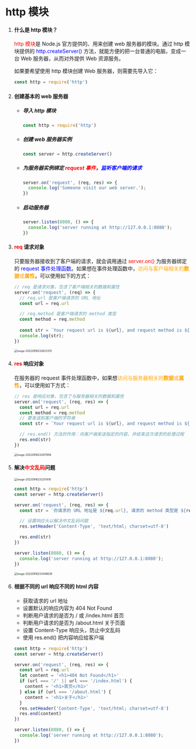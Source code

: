 # http 模块

1. #### 什么是 http 模块？

   <font color="red">http 模块</font>是 Node.js 官方提供的、用来创建 web 服务器的模块。通过 http 模块提供的 <font color="blue">http.createServer()</font> 方法，就能方便的把一台普通的电脑，变成一台 Web 服务器，从而对外提供 Web 资源服务。

   

   如果要希望使用 http 模块创建 Web 服务器，则需要先导入它：

   ~~~js
   const http = require('http')
   ~~~

   

2. #### 创建基本的 web 服务器

   + ##### 导入 http 模块

     ~~~js
     const http = require('http')
     ~~~

     

   + ##### 创建 web 服务器实例

     ~~~js
     const server = http.createServer()
     ~~~

     

   + ##### 为服务器实例绑定 <font color="red">request 事件</font>，<font color="blue">监听客户端的请求</font>

     ~~~js
     server.on('request', (req, res) => {
       console.log('Someone visit our web server.');
     })
     ~~~

     

   + ##### 启动服务器

     ~~~js
     server.listen(8080, () => {
       console.log('server running at http://127.0.0.1:8080');
     })
     ~~~

     

3. #### <font color="red">req</font> 请求对象

   只要服务器接收到了客户端的请求，就会调用通过 <font color="red">server.on()</font> 为服务器绑定的 <font color="blue">request 事件处理函数</font>。如果想在事件处理函数中，<font color="orange">访问与客户端相关的**数据**或**属性**</font>，可以使用如下的方式：

   ~~~js
   // req 是请求对象，包含了客户端相关的数据和属性
   server.on('request', (req) => {
     // req.url 是客户端请求的 URL 地址
     const url = req.url
   
     // req.method 是客户端请求的 method 类型
     const method = req.method
     
     const str = `Your request url is ${url}, and request method is ${method}`
     console.log(str);
   })
   ~~~

   <img src="/Users/hsiwozer/Library/Application Support/typora-user-images/image-20220916232623370.png" alt="image-20220916232623370" style="zoom:50%;" />

   

4. #### <font color="red">res</font> 响应对象

   在服务器的 request 事件处理函数中，如果想<font color="orange">访问与服务器相关的**数据**或**属性**</font>，可以使用如下方式：

   ~~~js
   // res 是响应对象，包含了与服务器相关的数据和属性
   server.on('request', (req, res) => {
     const url = req.url
     const method = req.method
     // 要发送到客户端的字符串
     const str = `Your request url is ${url}, and request method is ${method}`
   
     // res.end() 方法的作用：向客户端发送指定的内容，并结束这次请求的处理过程
     res.end(str)
   })
   ~~~

   <img src="/Users/hsiwozer/Library/Application Support/typora-user-images/image-20220916232817656.png" alt="image-20220916232817656" style="zoom:50%;" />

   

5. #### 解决<font color="red">中文乱码</font>问题

   <img src="/Users/hsiwozer/Library/Application Support/typora-user-images/image-20220916233251418.png" alt="image-20220916233251418" style="zoom:50%;" />

   ~~~js
   const http = require('http')
   const server = http.createServer()
   
   server.on('request', (req, res) => {
     const str = `你请求的 URL 地址是 ${req.url}, 请求的 method 类型是 ${req.method}`
   
     // 设置响应头以解决中文乱码问题
     res.setHeader('Content-Type', 'text/html; charset=utf-8')
   
     res.end(str)
   })
   
   server.listen(8080, () => {
     console.log('server running at http://127.0.0.1:8080');
   })
   ~~~

   <img src="/Users/hsiwozer/Library/Application Support/typora-user-images/image-20220916233448638.png" alt="image-20220916233448638" style="zoom:50%;" />

   

6. #### 根据不同的 url 响应不同的 html 内容

   + 获取请求的 url 地址
   + 设置默认的响应内容为 404 Not Found
   + 判断用户请求的是否为 / 或 /index.html 首页
   + 判断用户请求的是否为 /about.html 关于页面
   + 设置 Content-Type 响应头，防止中文乱码
   + 使用 res.end() 把内容响应给客户端

   ~~~js
   const http = require('http')
   const server = http.createServer()
   
   server.on('request', (req, res) => {
     const url = req.url
     let content = '<h1>404 Not Found</h1>'
     if (url === '/' || url === '/index.html') {
       content = '<h1>首页</h1>'
     } else if (url === '/about.html') {
       content = '<h1>关于</h1>'
     }
     res.setHeader('Content-Type', 'text/html; charset=utf-8')
     res.end(content)
   })
   
   server.listen(8080, () => {
     console.log('server running at http://127.0.0.1:8080');
   })
   ~~~